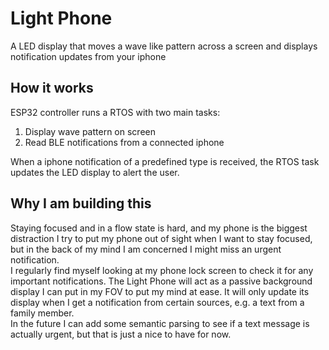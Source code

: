 # Light Phone
A LED display that moves a wave like pattern across a screen and displays notification updates from your iphone  

## How it works
ESP32 controller runs a RTOS with two main tasks:  
1. Display wave pattern on screen  
2. Read BLE notifications from a connected iphone

When a iphone notification of a predefined type is received, the RTOS task updates the LED display to alert the user.  

## Why I am building this
Staying focused and in a flow state is hard, and my phone is the biggest distraction
I try to put my phone out of sight when I want to stay focused, but in the back of my mind I am concerned I might miss an urgent notification.  
I regularly find myself looking at my phone lock screen to check it for any important notifications. 
The Light Phone will act as a passive background display I can put in my FOV to put my mind at ease. 
It will only update its display when I get a notification from certain sources, e.g. a text from a family member.  
In the future I can add some semantic parsing to see if a text message is actually urgent, but that is just a nice to have for now. 
